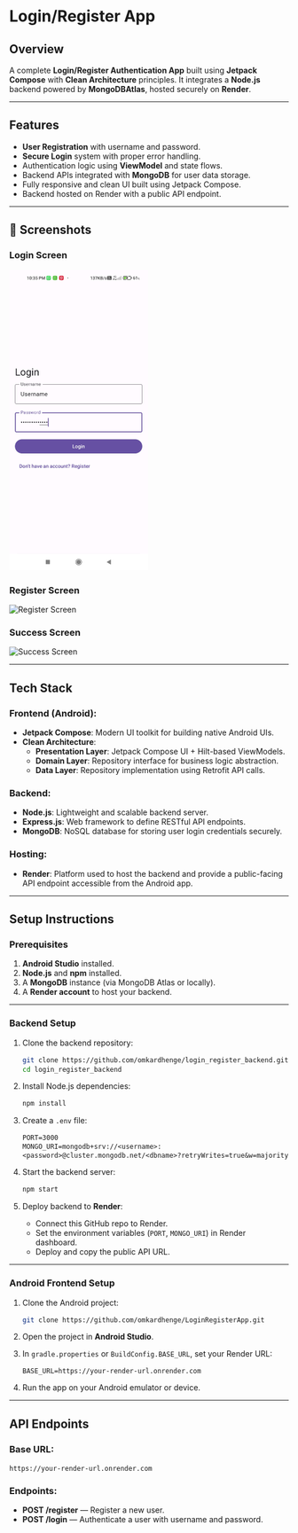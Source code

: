 # Login/Register App

## Overview  
A complete **Login/Register Authentication App** built using **Jetpack Compose** with **Clean Architecture** principles. It integrates a **Node.js** backend powered by **MongoDBAtlas**, hosted securely on **Render**.

---

## Features
- **User Registration** with username and password.
- **Secure Login** system with proper error handling.
- Authentication logic using **ViewModel** and state flows.
- Backend APIs integrated with **MongoDB** for user data storage.
- Fully responsive and clean UI built using Jetpack Compose.
- Backend hosted on Render with a public API endpoint.

---

## 📸 Screenshots

### Login Screen
<img src="app/login_screen.png" alt="Login Screen" width="250"/>

### Register Screen
<img src="register_screen.png" alt="Register Screen" width="250"/>

### Success Screen
<img src="success_screen.png" alt="Success Screen" width="250"/>

---

## Tech Stack

### Frontend (Android):
- **Jetpack Compose**: Modern UI toolkit for building native Android UIs.
- **Clean Architecture**:
  - **Presentation Layer**: Jetpack Compose UI + Hilt-based ViewModels.
  - **Domain Layer**: Repository interface for business logic abstraction.
  - **Data Layer**: Repository implementation using Retrofit API calls.

### Backend:
- **Node.js**: Lightweight and scalable backend server.
- **Express.js**: Web framework to define RESTful API endpoints.
- **MongoDB**: NoSQL database for storing user login credentials securely.

### Hosting:
- **Render**: Platform used to host the backend and provide a public-facing API endpoint accessible from the Android app.

---

## Setup Instructions

### Prerequisites
1. **Android Studio** installed.
2. **Node.js** and **npm** installed.
3. A **MongoDB** instance (via MongoDB Atlas or locally).
4. A **Render account** to host your backend.

---

### Backend Setup

1. Clone the backend repository:
   ```bash
   git clone https://github.com/omkardhenge/login_register_backend.git
   cd login_register_backend
   ```

2. Install Node.js dependencies:
   ```bash
   npm install
   ```

3. Create a `.env` file:
   ```env
   PORT=3000
   MONGO_URI=mongodb+srv://<username>:<password>@cluster.mongodb.net/<dbname>?retryWrites=true&w=majority
   ```

4. Start the backend server:
   ```bash
   npm start
   ```

5. Deploy backend to **Render**:
   - Connect this GitHub repo to Render.
   - Set the environment variables (`PORT`, `MONGO_URI`) in Render dashboard.
   - Deploy and copy the public API URL.

---

### Android Frontend Setup

1. Clone the Android project:
   ```bash
   git clone https://github.com/omkardhenge/LoginRegisterApp.git
   ```

2. Open the project in **Android Studio**.

3. In `gradle.properties` or `BuildConfig.BASE_URL`, set your Render URL:
   ```properties
   BASE_URL=https://your-render-url.onrender.com
   ```

4. Run the app on your Android emulator or device.

---

## API Endpoints

### Base URL:
```
https://your-render-url.onrender.com
```

### Endpoints:
- **POST /register** — Register a new user.
- **POST /login** — Authenticate a user with username and password.


